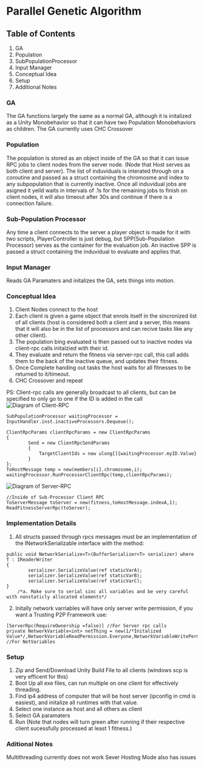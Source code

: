 # Parallel Genetic Algorithm
## Table of Contents
1. GA
2. Population
3. SubPopulationProcessor
4. Input Manager
5. Conceptual Idea
6. Setup
7. Additional Notes

### GA
The GA functions largely the same as a normal GA, although it is initalized as a Unity Monobehavior so that it can have two Population Monobehaviors as children. The GA currently uses CHC Crossover

### Population
The population is stored as an object inside of the GA so that it can issue RPC jobs to client nodes from the server node. (Node that Host serves as both client and server). The list of induviduals is interated through on a coroutine and passed as a struct containing the chromosme and index to any subpopulation that is currently inactive. Once all induvidual jobs are asigned it yeild waits in intervals of .1s for the remaining jobs to finish on client nodes, it will also timeout after 30s and continue if there is a connection failure.

### Sub-Population Processor
Any time a client connects to the server a player object is made for it with two scripts, PlayerController is just debug, but SPP(Sub-Population Processor) serves as the container for the evaluation job. An inactive SPP is passed a struct containing the induvidual to evaluate and applies that.

### Input Manager
Reads GA Paramaters and initalizes the GA, sets things into motion. 

### Conceptual Idea
1. Client Nodes connect to the host
2. Each client is given a game object that enrols itself in the sincronized list of all clients (host is considered both a client and a server, this means that it will also be in the list of processors and can recive tasks like any other client). 
3. The population bing evaluated is then passed out to inactive nodes via client-rpc calls initalzied with their id. 
4. They evaluate and return the fitness via server-rpc call, this call adds them to the back of the inactive queue, and updates their fitness.
5. Once Complete handing out tasks the host waits for all fitnesses to be returned to it/timeout.
6. CHC Crossover and repeat

PS: Client-rpc calls are generally broadcast to all clients, but can be specified to only go to one if the ID is added in the call
![Diagram of Client-RPC](https://docs-multiplayer.unity3d.com/img//sequence_diagrams/RPCs/ClientRPCs_CertainClients.png?text=LightMode)
```
SubPopulationProcessor waitingProcessor = InputHandler.inst.inactiveProcessors.Dequeue();

ClientRpcParams clientRpcParams = new ClientRpcParams
{
        Send = new ClientRpcSendParams
        {
            TargetClientIds = new ulong[]{waitingProcessor.myID.Value}
        }
};
ToHostMessage temp = new(members[i].chromosome,i);
waitingProcessor.RunProcessorClientRpc(temp,clientRpcParams);
```
![Diagram of Server-RPC](https://docs-multiplayer.unity3d.com/img//sequence_diagrams/RPCs/ServerRPCs_ClientHosts_CalledByClient.png?text=LightMode)
```
//Inside of Sub-Processor Client RPC
ToServerMessage toServer = new(fitness,toHostMessage.indexA,1);
ReadFitnessServerRpc(toServer);
```

### Implementation Details
1. All structs passed through rpcs messages must be an implementation of the INetworkSerializable interface with the method:
```
public void NetworkSerialize<T>(BufferSerializer<T> serializer) where T : IReaderWriter
{
        serializer.SerializeValue(ref staticVarA);
        serializer.SerializeValue(ref staticVarB);
        serializer.SerializeValue(ref staticVarC);
}
    /*a. Make sure to serial sinc all variables and be very careful with nonstaticly allocated elements*/
```
    
2. Initally network varriables will have only server write permission, if you want a Trusting P2P Framework use:
```
[ServerRpc(RequireOwnership =false)] //For Server rpc calls
private NetworkVariable<int> netThing = new(1/*Initalized Value*/,NetworkVariableReadPermission.Everyone,NetworkVariableWritePermission.Owner); //For NetVariables
```
### Setup
1. Zip and Send/Download Unity Build File to all clients (windows scp is very efficent for this)
2. Boot Up all exe files, can run multiple on one client for effectively threading.
3. Find ip4 address of computer that will be host server (ipconfig in cmd is easiest), and initalize all runtimes with that value.
4. Select one instance as host and all others as client
5. Select GA paramaters
6. Run (Note that nodes will turn green after running if their respective client sucessfully processed at least 1 fitness.)

### Aditional Notes
Multithreading currently does not work
Sever Hosting Mode also has issues
